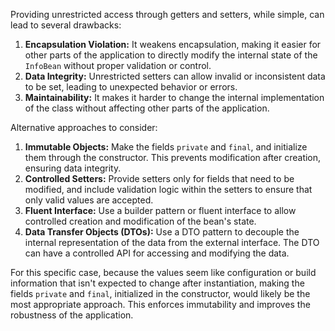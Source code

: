 Providing unrestricted access through getters and setters, while simple, can lead to several drawbacks:

1.  **Encapsulation Violation:**  It weakens encapsulation, making it easier for other parts of the application to directly modify the internal state of the `InfoBean` without proper validation or control.
2.  **Data Integrity:**  Unrestricted setters can allow invalid or inconsistent data to be set, leading to unexpected behavior or errors.
3.  **Maintainability:**  It makes it harder to change the internal implementation of the class without affecting other parts of the application.

Alternative approaches to consider:

1.  **Immutable Objects:**  Make the fields `private` and `final`, and initialize them through the constructor. This prevents modification after creation, ensuring data integrity.
2.  **Controlled Setters:**  Provide setters only for fields that need to be modified, and include validation logic within the setters to ensure that only valid values are accepted.
3.  **Fluent Interface:** Use a builder pattern or fluent interface to allow controlled creation and modification of the bean's state.
4.  **Data Transfer Objects (DTOs):** Use a DTO pattern to decouple the internal representation of the data from the external interface.  The DTO can have a controlled API for accessing and modifying the data.

For this specific case, because the values seem like configuration or build information that isn't expected to change after instantiation, making the fields `private` and `final`, initialized in the constructor, would likely be the most appropriate approach.  This enforces immutability and improves the robustness of the application.